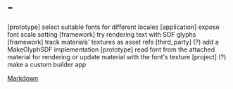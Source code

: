 # -
[prototype] select suitable fonts for different locales
[application] expose font scale setting
[framework] try rendering text with SDF glyphs
[framework] track materials' textures as asset refs
[third_party] (?) add a MakeGlyphSDF implementation
[prototype] read font from the attached material for rendering or update material with the font's texture
[project] (?) make a custom builder app

[Markdown](https://www.markdownguide.org/basic-syntax/)
